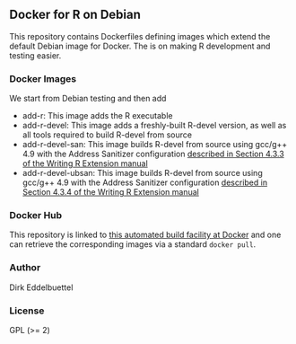 
## Docker for R on Debian

This repository contains Dockerfiles defining images which extend the default
Debian image for Docker. The is on making R development and testing easier.

### Docker Images

We start from Debian testing and then add

* add-r:  This image adds the R executable
* add-r-devel: This image adds a freshly-built R-devel version, as well as
all tools required to build R-devel from source
* add-r-devel-san: This image builds R-devel from source using gcc/g++ 4.9
with the Address Sanitizer configuration [described in Section 4.3.3 of the
Writing R Extension manual](http://cran.rstudio.com/doc/manuals/r-devel/R-exts.html#Using-Address-Sanitizer)
* add-r-devel-ubsan: This image builds R-devel from source using gcc/g++ 4.9
with the Address Sanitizer configuration [described in Section 4.3.4 of the
Writing R Extension manual](http://cran.rstudio.com/doc/manuals/r-devel/R-exts.html#Using-Undefined-Behaviour-Sanitizer)

### Docker Hub

This repository is linked to 
[this automated build facility at Docker](https://registry.hub.docker.com/u/eddelbuettel/docker-debian-r/)
and one can retrieve the corresponding images via a standard `docker pull`.

### Author

Dirk Eddelbuettel

### License

GPL (>= 2)

